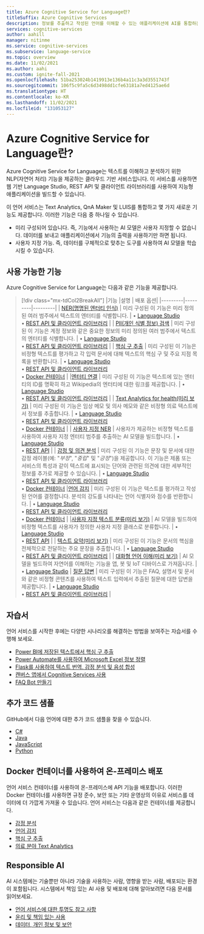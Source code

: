 ```yaml
---
title: Azure Cognitive Service for Language란?
titleSuffix: Azure Cognitive Services
description: 정보를 추출하고 작성된 언어를 이해할 수 있는 애플리케이션에 AI를 통합하는 방법을 알아봅니다.
services: cognitive-services
author: aahill
manager: nitinme
ms.service: cognitive-services
ms.subservice: language-service
ms.topic: overview
ms.date: 11/02/2021
ms.author: aahi
ms.custom: ignite-fall-2021
ms.openlocfilehash: 51ba253024b1419913e136b4a11c3a3d3551743f
ms.sourcegitcommit: 106f5c9fa5c6d3498dd1cfe63181a7ed4125ae6d
ms.translationtype: HT
ms.contentlocale: ko-KR
ms.lasthandoff: 11/02/2021
ms.locfileid: "131053127"
---
```

# <a name="what-is-azure-cognitive-service-for-language"></a>Azure Cognitive Service for Language란? 

Azure Cognitive Service for Language는 텍스트를 이해하고 분석하기 위한 NLP(자연어 처리) 기능을 제공하는 클라우드 기반 서비스입니다. 이 서비스를 사용하면 웹 기반 Language Studio, REST API 및 클라이언트 라이브러리를 사용하여 지능형 애플리케이션을 빌드할 수 있습니다.  

이 언어 서비스는 Text Analytics, QnA Maker 및 LUIS를 통합하고 몇 가지 새로운 기능도 제공합니다. 이러한 기능은 다음 중 하나일 수 있습니다.
* 미리 구성되어 있습니다. 즉, 기능에서 사용하는 AI 모델은 사용자 지정할 수 없습니다. 데이터를 보내고 애플리케이션에서 기능의 출력을 사용하기만 하면 됩니다.
* 사용자 지정 가능. 즉, 데이터를 구체적으로 맞추는 도구를 사용하여 AI 모델을 학습시킬 수 있습니다. 

## <a name="available-features"></a>사용 가능한 기능

Azure Cognitive Service for Language는 다음과 같은 기능을 제공합니다.

> [!div class="mx-tdCol2BreakAll"]
> |기능  |설명  | 배포 옵션| 
> |---------|---------|---------|
> | [NER(명명된 엔터티 인식)](named-entity-recognition/overview.md)     | 미리 구성된 이 기능은 미리 정의된 여러 범주에서 텍스트의 엔터티를 식별합니다.        | • [Language Studio](language-studio.md) <br> • [REST API 및 클라이언트 라이브러리](named-entity-recognition/quickstart.md) |
> | [PII(개인 식별 정보) 검색](personally-identifiable-information/overview.md)     | 미리 구성된 이 기능은 계정 정보와 같은 중요한 정보의 미리 정의된 여러 범주에서 텍스트의 엔터티를 식별합니다.        | • [Language Studio](language-studio.md) <br> • [REST API 및 클라이언트 라이브러리](named-entity-recognition/quickstart.md) |
> | [핵심 구 추출](key-phrase-extraction/overview.md)     | 미리 구성된 이 기능은 비정형 텍스트를 평가하고 각 입력 문서에 대해 텍스트의 핵심 구 및 주요 지점 목록을 반환합니다. | • [Language Studio](language-studio.md) <br> • [REST API 및 클라이언트 라이브러리](key-phrase-extraction/quickstart.md) <br> • [Docker 컨테이너](key-phrase-extraction/how-to/use-containers.md)  |
> |[엔터티 연결](entity-linking/overview.md)    | 미리 구성된 이 기능은 텍스트에 있는 엔터티의 ID를 명확히 하고 Wikipedia의 엔터티에 대한 링크를 제공합니다.        | • [Language Studio](language-studio.md) <br> • [REST API 및 클라이언트 라이브러리](entity-linking/quickstart.md) |
> | [Text Analytics for health(미리 보기)](text-analytics-for-health/overview.md)    | 미리 구성된 이 기능은 임상 메모 및 의사 메모와 같은 비정형 의료 텍스트에서 정보를 추출합니다.  | • [Language Studio](language-studio.md) <br> • [REST API 및 클라이언트 라이브러리](text-analytics-for-health/quickstart.md) <br> • [Docker 컨테이너](text-analytics-for-health/how-to/use-containers.md) |
> | [사용자 지정 NER](custom-named-entity-recognition/overview.md)    | 사용자가 제공하는 비정형 텍스트를 사용하여 사용자 지정 엔터티 범주를 추출하는 AI 모델을 빌드합니다. |  • [Language Studio](custom-named-entity-recognition/quickstart.md?pivots=language-studio) <br> • [REST API](custom-named-entity-recognition/quickstart.md?pivots=rest-api) |
> | [감정 및 의견 분석](sentiment-opinion-mining/overview.md)     | 미리 구성된 이 기능은 문장 및 문서에 대한 감정 레이블(예: "*부정*", "*중립*" 및 "*긍정*")을 제공합니다. 이 기능은 제품 또는 서비스의 특성과 같이 텍스트에 표시되는 단어와 관련된 의견에 대한 세부적인 정보를 추가로 제공할 수 있습니다. |  • [Language Studio](language-studio.md) <br> • [REST API 및 클라이언트 라이브러리](sentiment-opinion-mining/quickstart.md) <br> • [Docker 컨테이너](sentiment-opinion-mining/how-to/use-containers.md)
> |[언어 감지](language-detection/overview.md)    | 미리 구성된 이 기능은 텍스트를 평가하고 작성된 언어를 결정합니다. 분석의 강도를 나타내는 언어 식별자와 점수를 반환합니다.        | • [Language Studio](language-studio.md) <br> • [REST API 및 클라이언트 라이브러리](language-detection/quickstart.md) <br> • [Docker 컨테이너](language-detection/how-to/use-containers.md) |
> |[사용자 지정 텍스트 분류(미리 보기)](custom-classification/overview.md)    | AI 모델을 빌드하여 비정형 텍스트를 사용자가 정의한 사용자 지정 클래스로 분류합니다.         | • [Language Studio](custom-classification/quickstart.md?pivots=language-studio)<br> • [REST API](language-detection/quickstart.md?pivots=rest-api) |
> | [텍스트 요약(미리 보기)](text-summarization/overview.md)     | 미리 구성된 이 기능은 문서의 핵심을 전체적으로 전달하는 주요 문장을 추출합니다. | • [Language Studio](language-studio.md) <br> • [REST API 및 클라이언트 라이브러리](text-summarization/quickstart.md) |
> | [대화형 언어 이해(미리 보기)](conversational-language-understanding/overview.md)   | AI 모델을 빌드하여 자연어를 이해하는 기능을 앱, 봇 및 IoT 디바이스로 가져옵니다. | • [Language Studio](conversational-language-understanding/quickstart.md)
> | [질문 답변](question-answering/overview.md)     | 미리 구성된 이 기능은 FAQ, 설명서 및 문서와 같은 비정형 콘텐츠를 사용하여 텍스트 입력에서 추출된 질문에 대한 답변을 제공합니다. | • [Language Studio](language-studio.md) <br> • [REST API 및 클라이언트 라이브러리](question-answering/quickstart/sdk.md) |

## <a name="tutorials"></a>자습서

언어 서비스를 시작한 후에는 다양한 시나리오를 해결하는 방법을 보여주는 자습서를 수행해 보세요.

* [Power BI에 저장된 텍스트에서 핵심 구 추출](key-phrase-extraction/tutorials/integrate-power-bi.md)
* [Power Automate를 사용하여 Microsoft Excel 정보 정렬](named-entity-recognition/tutorials/extract-excel-information.md) 
* [Flask를 사용하여 텍스트 번역, 감정 분석 및 음성 합성](/translator/tutorial-build-flask-app-translation-synthesis?context=/azure/cognitive-services/language-service/context/context)
* [캔버스 앱에서 Cognitive Services 사용](/powerapps/maker/canvas-apps/cognitive-services-api?context=/azure/cognitive-services/language-service/context/context)
* [FAQ Bot 만들기](question-answering/tutorials/bot-service.md)

## <a name="additional-code-samples"></a>추가 코드 샘플

GitHub에서 다음 언어에 대한 추가 코드 샘플을 찾을 수 있습니다.

* [C#](https://github.com/Azure/azure-sdk-for-net/tree/main/sdk/textanalytics/Azure.AI.TextAnalytics/samples)
* [Java](https://github.com/Azure/azure-sdk-for-java/tree/main/sdk/textanalytics/azure-ai-textanalytics/src/samples)
* [JavaScript](https://github.com/Azure/azure-sdk-for-js/tree/main/sdk/textanalytics/ai-text-analytics/samples)
* [Python](https://github.com/Azure/azure-sdk-for-python/tree/main/sdk/textanalytics/azure-ai-textanalytics/samples)

## <a name="deploy-on-premises-using-docker-containers"></a>Docker 컨테이너를 사용하여 온-프레미스 배포 
언어 서비스 컨테이너를 사용하여 온-프레미스에 API 기능을 배포합니다. 이러한 Docker 컨테이너를 사용하면 규정 준수, 보안 또는 기타 운영상의 이유로 서비스를 데이터에 더 가깝게 가져올 수 있습니다. 언어 서비스는 다음과 같은 컨테이너를 제공합니다.

* [감정 분석](sentiment-opinion-mining/how-to/use-containers.md)
* [언어 감지](language-detection/how-to/use-containers.md)
* [핵심 구 추출](key-phrase-extraction/how-to/use-containers.md) 
* [의료 분야 Text Analytics](text-analytics-for-health/how-to/use-containers.md)


## <a name="responsible-ai"></a>Responsible AI 

AI 시스템에는 기술뿐만 아니라 기술을 사용하는 사람, 영향을 받는 사람, 배포되는 환경이 포함됩니다. 시스템에서 책임 있는 AI 사용 및 배포에 대해 알아보려면 다음 문서를 읽어보세요.

* [언어 서비스에 대한 투명도 참고 사항](/legal/cognitive-services/text-analytics/transparency-note)
* [윤리 및 책임 있는 사용](/legal/cognitive-services/text-analytics/guidance-integration-responsible-use)
* [데이터, 개인 정보 및 보안](/legal/cognitive-services/text-analytics/data-privacy)
